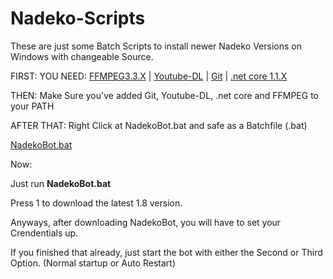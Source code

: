 # Nadeko-Scripts

These are just some Batch Scripts to install newer Nadeko Versions on Windows with changeable Source.  
 
FIRST: YOU NEED: [FFMPEG3.3.X](http://ffmpeg.zeranoe.com/builds/) | [Youtube-DL](https://rg3.github.io/youtube-dl/download.html)  | [Git](https://git-scm.com/downloads) | [.net core 1.1.X](https://github.com/dotnet/core/blob/master/release-notes/download-archives/1.0.4-download.md)

THEN: Make Sure you've added Git, Youtube-DL, .net core and FFMPEG to your PATH  

AFTER THAT: Right Click at NadekoBot.bat and safe as a Batchfile (.bat)

[NadekoBot.bat](https://raw.githubusercontent.com/Gremagol/Nadeko-Scripts/1.8/NadekoBot.bat)  

Now:  
 
Just run **NadekoBot.bat**  
 
Press 1 to download the latest 1.8 version. 

Anyways, after downloading NadekoBot, you will have to set your Crendentials up.  

If you finished that already, just start the bot with either the Second or Third Option. (Normal startup or Auto Restart)